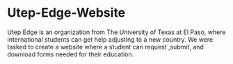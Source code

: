 # Utep-Edge-Website
Utep Edge is an organization from The University of Texas at El Paso, where international students can get help adjusting to a new country. 
We were tasked to create a website where a student can request ,submit, and download forms needed for their education.

